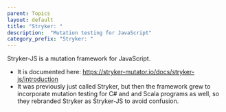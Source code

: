 ```yaml
---
parent: Topics
layout: default
title: "Stryker: "
description:  "Mutation testing for JavaScript"
category_prefix: "Stryker: "
---
```



Stryker-JS is a mutation framework for JavaScript.

* It is documented here: <https://stryker-mutator.io/docs/stryker-js/introduction>
* It was previously just called Stryker, but then the framework grew to incorporate mutation testing
  for C# and and Scala programs as well, so they rebranded Stryker as Stryker-JS to avoid confusion.
  
